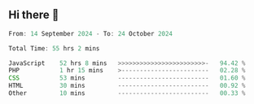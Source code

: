 ## Hi there 👋
<!--START_SECTION:Muni-->

```Javascript
From: 14 September 2024 - To: 24 October 2024

Total Time: 55 hrs 2 mins

JavaScript    52 hrs 8 mins   >>>>>>>>>>>>>>>>>>>>>>>>-   94.42 %
PHP           1 hr 15 mins    >------------------------   02.28 %
CSS           53 mins         -------------------------   01.60 %
HTML          30 mins         -------------------------   00.92 %
Other         10 mins         -------------------------   00.33 %
```

<!--END_SECTION:Muni-->
